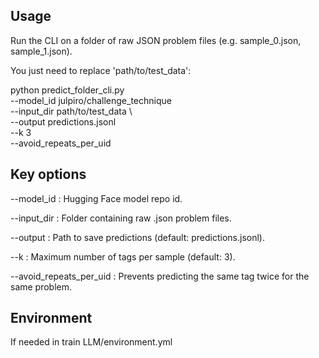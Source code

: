 ## Usage

Run the CLI on a folder of raw JSON problem files (e.g. sample_0.json, sample_1.json).

You just need to replace 'path/to/test_data':

python predict_folder_cli.py \
  --model_id julpiro/challenge_technique \
  --input_dir path/to/test_data \  
  --output predictions.jsonl \
  --k 3 \
  --avoid_repeats_per_uid


## Key options

--model_id : Hugging Face model repo id.

--input_dir : Folder containing raw .json problem files.

--output : Path to save predictions (default: predictions.jsonl).

--k : Maximum number of tags per sample (default: 3).

--avoid_repeats_per_uid : Prevents predicting the same tag twice for the same problem.

## Environment

If needed in train LLM/environment.yml
